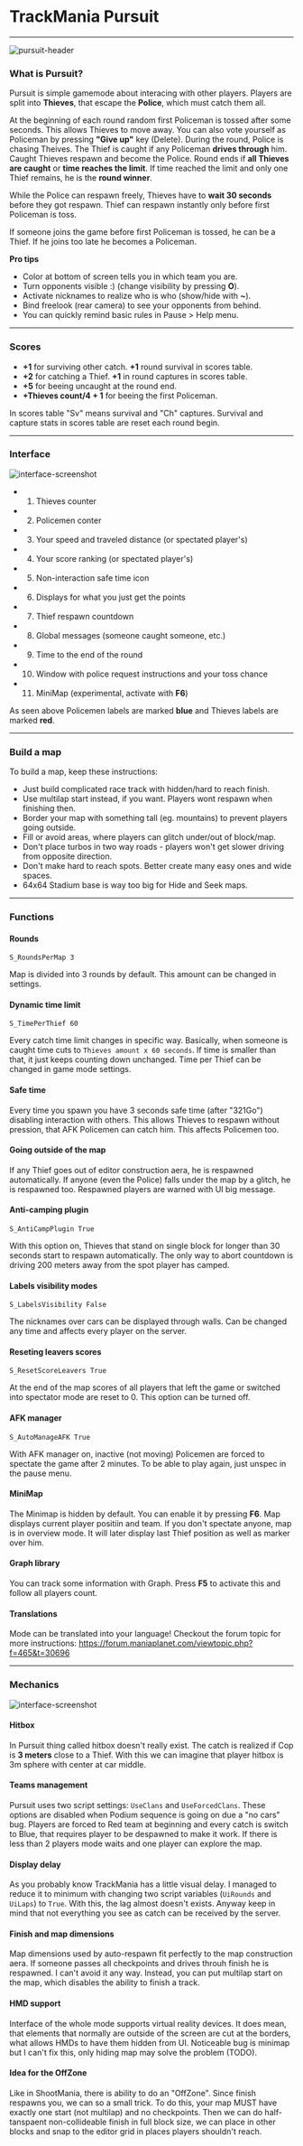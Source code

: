 # TrackMania Pursuit

---

![pursuit-header](http://dominolink.aq.pl/common/pursuit.jpg)

### What is Pursuit?
Pursuit is simple gamemode about interacing with other players. Players are split into **Thieves**, that escape the **Police**, which must catch them all.

At the beginning of each round random first Policeman is tossed after some seconds. This allows Thieves to move away. You can also vote yourself as Policeman by pressing **"Give up"** key (Delete). During the round, Police is chasing Theives. The Thief is caught if any Policeman **drives through** him. Caught Thieves respawn and become the Police. Round ends if **all Thieves are caught** or **time reaches the limit**. If time reached the limit and only one Thief remains, he is the **round winner**.

While the Police can respawn freely, Thieves have to **wait 30 seconds** before they got respawn. Thief can respawn instantly only before first Policeman is toss.

If someone joins the game before first Policeman is tossed, he can be a Thief. If he joins too late he becomes a Policeman.

**Pro tips**
* Color at bottom of screen tells you in which team you are.
* Turn opponents visible :) (change visibility by pressing **O**).
* Activate nicknames to realize who is who (show/hide with **~**).
* Bind freelook (rear camera) to see your opponents from behind.
* You can quickly remind basic rules in Pause > Help menu.

---

### Scores

* **+1** for surviving other catch. **+1** round survival in scores table.
* **+2** for catching a Thief. **+1** in round captures in scores table.
* **+5** for beeing uncaught at the round end.
* **+Thieves count/4 + 1** for beeing the first Policeman.

In scores table "Sv" means survival and "Ch" captures. Survival and capture stats in scores table are reset each round begin.

---

### Interface
![interface-screenshot](http://dominolink.aq.pl/common/instruction.jpg)
* 1. Thieves counter
* 2. Policemen conter
* 3. Your speed and traveled distance (or spectated player's)
* 4. Your score ranking (or spectated player's)
* 5. Non-interaction safe time icon
* 6. Displays for what you just get the points
* 7. Thief respawn countdown
* 8. Global messages (someone caught someone, etc.)
* 9. Time to the end of the round
* 10. Window with police request instructions and your toss chance
* 11. MiniMap (experimental, activate with **F6**)

As seen above Policemen labels are marked **blue** and Thieves labels are marked **red**.

---

### Build a map

To build a map, keep these instructions:
* Just build complicated race track with hidden/hard to reach finish.
* Use multilap start instead, if you want. Players wont respawn when finishing then.
* Border your map with something tall (eg. mountains) to prevent players going outside.
* Fill or avoid areas, where players can glitch under/out of block/map.
* Don't place turbos in two way roads - players won't get slower driving from opposite direction.
* Don't make hard to reach spots. Better create many easy ones and wide spaces.
* 64x64 Stadium base is way too big for Hide and Seek maps.

---

### Functions

#### Rounds
`S_RoundsPerMap 3`

Map is divided into 3 rounds by default. This amount can be changed in settings.

#### Dynamic time limit
`S_TimePerThief 60`

Every catch time limit changes in specific way. Basically, when someone is caught time cuts to `Thieves amount x 60 seconds`. If time is smaller than that, it just keeps counting down unchanged. Time per Thief can be changed in game mode settings.

#### Safe time
Every time you spawn you have 3 seconds safe time (after "321Go") disabling interaction with others. This allows Thieves to respawn without pression, that AFK Policemen can catch him. This affects Policemen too.

#### Going outside of the map
If any Thief goes out of editor construction aera, he is respawned automatically. If anyone (even the Police) falls under the map by a glitch, he is respawned too. Respawned players are warned with UI big message.

#### Anti-camping plugin
`S_AntiCampPlugin True`

With this option on, Thieves that stand on single block for longer than 30 seconds start to respawn automatically. The only way to abort countdown is driving 200 meters away from the spot player has camped.

#### Labels visibility modes
`S_LabelsVisibility False`

The nicknames over cars can be displayed through walls. Can be changed any time and affects every player on the server.

#### Reseting leavers scores
`S_ResetScoreLeavers True`

At the end of the map scores of all players that left the game or switched into spectator mode are reset to 0. This option can be turned off.

#### AFK manager
`S_AutoManageAFK True`

With AFK manager on, inactive (not moving) Policemen are forced to spectate the game after 2 minutes. To be able to play again, just unspec in the pause menu.

#### MiniMap
The Minimap is hidden by default. You can enable it by pressing **F6**. Map displays current player positiin and team. If you don't spectate anyone, map is in overview mode. It will later display last Thief position as well as marker over him.

#### Graph library
You can track some information with Graph. Press **F5** to activate this and follow all players count.

#### Translations
Mode can be translated into your language! Checkout the forum topic for more instructions:
https://forum.maniaplanet.com/viewtopic.php?f=465&t=30696

---

### Mechanics
![interface-screenshot](http://dominolink.aq.pl/common/pursuit-playerhitbox.jpg)
#### Hitbox
In Pursuit thing called hitbox doesn't really exist. The catch is realized if Cop is **3 meters** close to a Thief. With this we can imagine that player hitbox is 3m sphere with center at car middle.

#### Teams management
Pursuit uses two script settings: `UseClans` and `UseForcedClans`. These options are disabled when Podium sequence is going on due a "no cars" bug. Players are forced to Red team at beginning and every catch is switch to Blue, that requires player to be despawned to make it work. If there is less than 2 players mode waits and one player can explore the map.

#### Display delay
As you probably know TrackMania has a little visual delay. I managed to reduce it to minimum with changing two script variables (`UiRounds` and `UiLaps`) to `True`. With this, the lag almost doesn't exists. Anyway keep in mind that not everything you see as catch can be received by the server.

#### Finish and map dimensions
Map dimensions used by auto-respawn fit perfectly to the map construction aera. If someone passes all checkpoints and drives throuh finish he is respawned. I can't avoid it any way. Instead, you can put multilap start on the map, which disables the ability to finish a track.

#### HMD support
Interface of the whole mode supports virtual reality devices. It does mean, that elements that normally are outside of the screen are cut at the borders, what allows HMDs to have them hidden from UI. Noticeable bug is minimap but I can't fix this, only hiding map may solve the problem (TODO).

#### Idea for the OffZone
Like in ShootMania, there is ability to do an "OffZone". Since finish respawns you, we can so a small trick. To do this, your map MUST have exactly one start (not multilap) and no checkpoints. Then we can do half-tanspaent non-collideable finish in full block size, we can place in other blocks and snap to the editor grid in places players shouldn't reach.
